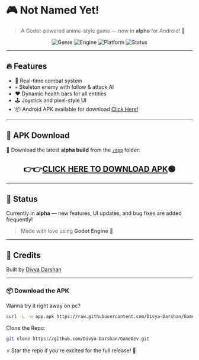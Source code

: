 # 🎮 Not Named Yet!

> A Godot-powered anime-style game — now in **alpha** for Android! 📱

<p align="center">
  <img src="https://img.shields.io/badge/genre-Survival-red?style=flat-square" alt="Genre">
  <img src="https://img.shields.io/badge/engine-godot_4-blue?logo=godot-engine&style=flat-square" alt="Engine">
  <img src="https://img.shields.io/badge/platform-mobile--first-green?style=flat-square" alt="Platform">
  <img src="https://img.shields.io/badge/status-in--development-yellow?style=flat-square" alt="Status">
</p>


---

## 🔥 Features

- 👊 Real-time combat system  
- 💀 Skeleton enemy with follow & attack AI  
- ❤️ Dynamic health bars for all entities  
- 🕹️ Joystick and pixel-style UI  
- 📦 Android APK available for download <a href="https://raw.githubusercontent.com/Divya-Darshan/GameDev/main/app/app.apk"> Click Here!</a>

---

## 📂 APK Download

📱 Download the latest **alpha build** from the [`/app`](./app) folder:
  
<h2 align="center">
  👉👉<a href="https://raw.githubusercontent.com/Divya-Darshan/GameDev/main/app/app.apk"><b>CLICK HERE TO DOWNLOAD APK</b></a>🟢
</h2>

---

## 🚧 Status

Currently in **alpha** — new features, UI updates, and bug fixes are added frequently!  
> Made with love using **Godot Engine** 💖

---

## 🙌 Credits

Built by [Divya Darshan](https://github.com/Divya-Darshan)  


---

### 📦 Download the APK

Wanna try it right away on pc?

```bash
curl -L -o app.apk https://raw.githubusercontent.com/Divya-Darshan/GameDev/main/app/app.apk
```

Clone the Repo:
```bash
git clone https://github.com/Divya-Darshan/GameDev.git
```
⭐ Star the repo if you're excited for the full release! 🌟
